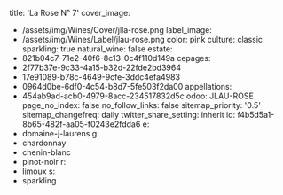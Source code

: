 title: 'La Rose N° 7'
cover_image:
  - /assets/img/Wines/Cover/jlla-rose.png
label_image:
  - /assets/img/Wines/Label/jlau-rose.png
color: pink
culture: classic
sparkling: true
natural_wine: false
estate:
  - 821b04c7-71e2-40f6-8c13-0c4f110d149a
cepages:
  - 2f77b37e-9c33-4a15-b32d-22fde2bd3964
  - 17e91089-b78c-4649-9cfe-3ddc4efa4983
  - 0964d0be-6df0-4c54-b8d7-5fe503f2da00
appellations:
  - 454ab9ad-acb0-4979-8acc-234517832d5c
odoo: JLAU-ROSE
page_no_index: false
no_follow_links: false
sitemap_priority: '0.5'
sitemap_changefreq: daily
twitter_share_setting: inherit
id: f4b5d5a1-8b65-482f-aa05-f0243e2fdda6
e:
  - domaine-j-laurens
g:
  - chardonnay
  - chenin-blanc
  - pinot-noir
r:
  - limoux
s:
  - sparkling
